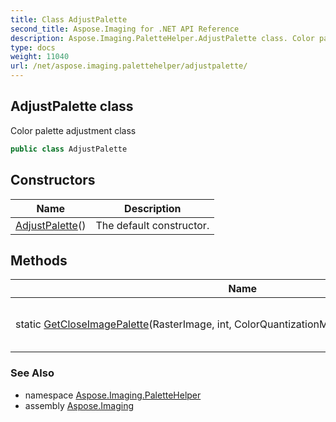 ```yaml
---
title: Class AdjustPalette
second_title: Aspose.Imaging for .NET API Reference
description: Aspose.Imaging.PaletteHelper.AdjustPalette class. Color palette adjustment class
type: docs
weight: 11040
url: /net/aspose.imaging.palettehelper/adjustpalette/
---
```

## AdjustPalette class

Color palette adjustment class

```csharp
public class AdjustPalette
```

## Constructors

| Name | Description |
| --- | --- |
| [AdjustPalette](adjustpalette/)() | The default constructor. |

## Methods

| Name | Description |
| --- | --- |
| static [GetCloseImagePalette](../../aspose.imaging.palettehelper/adjustpalette/getcloseimagepalette/)(RasterImage, int, ColorQuantizationMethod, ColorCompareMethod) | Gets the close image palette. |

### See Also

* namespace [Aspose.Imaging.PaletteHelper](../../aspose.imaging.palettehelper/)
* assembly [Aspose.Imaging](../../)


